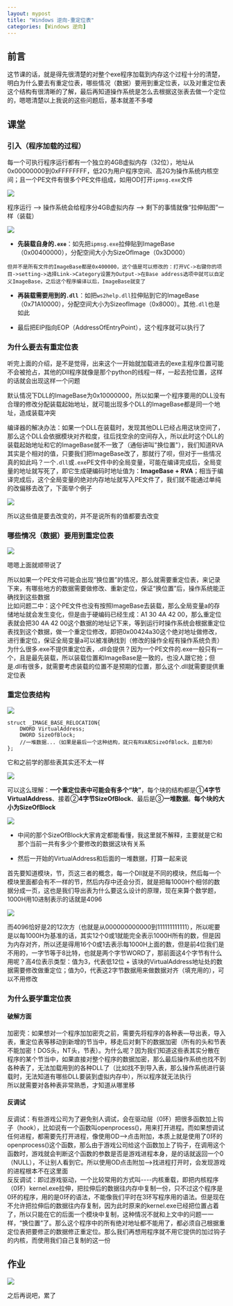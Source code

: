 ```yaml
---
layout: mypost
title: "Windows 逆向-重定位表"
categories: [Windows 逆向]
---
```


## 前言

这节课的话，就是得先很清楚的对整个exe程序加载到内存这个过程十分的清楚，明白为什么要去有重定位表，哪些情况（数据）要用到重定位表，以及对重定位表这个结构有很清晰的了解，最后再知道操作系统是怎么去根据这张表去做一个定位的，嗯嗯清楚以上我说的这些问题后，基本就差不多喽

## 课堂

### 引入（程序加载的过程）

每一个可执行程序运行都有一个独立的4GB虚拟内存（32位），地址从0x00000000到0xFFFFFFFF，低2G为用户程序空间、高2G为操作系统内核空间；且一个PE文件有很多个PE文件组成，如用OD打开`ipmsg.exe`文件

![](image-26-1024x313.png)

程序运行 --> 操作系统会给程序分4GB虚拟内存 --> 剩下的事情就像“拉伸贴图”一样（装载）

![](image-27-1024x692.png)

- **先装载自身的`.exe`**：如先把`ipmsg.exe`拉伸贴到ImageBase（0x00400000），分配空间大小为SizeOfImage（0x3D000）

```
但并不是所有文件的ImageBase都是0x400000，这个值是可以修改的：打开VC->右键你的项目->setting->选择Link->Category设置为Output->在Base address选项中就可以自定义ImageBase，之后这个程序编译以后，ImageBase就变了
```

- **再装载需要用到的`.dll`**：如把`ws2help.dll`拉伸贴到它的ImageBase（0x71A10000），分配空间大小为SizeofImage（0x8000）。其他`.dll`也是如此

- 最后把EIP指向EOP（AddressOfEntryPoint），这个程序就可以执行了

### 为什么要去有重定位表

听完上面的介绍，是不是觉得，出来这个一开始就加载进去的exe主程序位置可能不会被抢占，其他的Dll程序就像是那个python的线程一样，一起去抢位置，这样的话就会出现这样一个问题

默认情况下DLL的ImageBase为0x10000000，所以如果一个程序要用的DLL没有合理的修改分配装载起始地址，就可能出现多个DLL的ImageBase都是同一个地址，造成装载冲突

编译器的解决办法：如果一个DLL在装载时，发现其他DLL已经占用这块空间了，那么这个DLL会依据模块对齐粒度，往后找空余的空间存入，所以此时这个DLL的装载起始地址和它的ImageBase就不一致了（通俗讲叫"换位置"），我们知道RVA其实是个相对的值，只要我们把ImageBase改了，那就行了呗，但对于一些情况真的如此吗？一个`.dll`或`.exe`PE文件中的全局变量，可能在编译完成后，全局变量的地址就写死了，即它生成硬编码时地址值为：**ImageBase + RVA**；相当于编译完成后，这个全局变量的绝对内存地址就写入PE文件了，我们就不能通过单纯的改偏移去改了，下面举个例子

![](image-29-1024x542.png)

所以这些值是要去改变的，并不是说所有的值都要去改变

### 哪些情况（数据）要用到重定位表

![](image-30-1024x465.png)

嗯嗯上面就顺带说了

所以如果一个PE文件可能会出现“换位置”的情况，那么就需要重定位表，来记录下来，有哪些地方的数据需要做修改、重新定位，保证“换位置”后，操作系统能正确找到这些数据  
比如问题二中：这个PE文件也没有按照ImageBase去装载，那么全局变量a的存储地址就会发生变化，但是由于硬编码已经生成：A1 30 4A 42 00，那么重定位表就会把30 4A 42 00这个数据的地址记下来，等到运行时操作系统会根据重定位表找到这个数据，做一个重定位修改，即把0x00424a30这个绝对地址做修改，进行重定位，保证全局变量a可以被准确找到（修改的操作全程有操作系统负责）  
为什么很多.exe不提供重定位表，.dll会提供？因为一个PE文件的.exe一般只有一个，且是最先装载，所以装载位置和ImageBase是一致的，也没人跟它抢；但是.dll有很多，就需要考虑装载的位置不是预期的位置，那么这个.dll就需要提供重定位表

### 重定位表结构

![](image-31.png)

```
struct _IMAGE_BASE_RELOCATION{
	DWORD VirtualAddress;
	DWORD SizeOfBlock;
    //一堆数据...（如果是最后一个这种结构，就只有RVA和SizeOfBlock，且都为0）
};
```

它和之前学的那些表其实还不太一样

![](image-32.png)

可以这么理解：**一个重定位表中可能会有多个“块”**，每个块的结构都是①**4字节VirtualAddress**、接着②**4字节SizeOfBlock**、最后是③**一堆数据**。**每个块的大小为SizeOfBlock**

![](image-33-1024x633.png)

- 中间的那个SizeOfBlock大家肯定都能看懂，我这里就不解释，主要就是它和那个当前一共有多少个要修改的数据这块有关系

- 然后一开始的VirtualAddress和后面的一堆数据，打算一起来说

首先要知道模块，节，页这三者的概念，每一个Dll就是不同的模块，然后每一个模块里面都会有不一样的节，然后内存中还会分页，就是把每1000H个相邻的数据分成一页，这也是我们导出表为什么要这么设计的原理，现在来算个数学题，1000H用10进制表示的话就是4096

![](image-34.png)

而4096恰好是2的12次方（也就是从000000000000到111111111111），所以呢要是以每1000H为基准的话，其实12个0或1就能完全表示1000H所有的数，但是因为内存对齐，所以还是得用16个0或1去表示每1000H上面的数，但是前4位我们是不用的，一字节等于8比特，也就是两个字节WORD了，那前面这4个字节有什么用呢？高4位表示类型：值为3，代表低12位 + 该块的VirtualAddress地址处的数据需要修改做重定位；值为0，代表这2字节数据用来做数据对齐（填充用的），可以不用修改

### 为什么要学重定位表

#### 破解方面

加密壳：如果想对一个程序加加密壳之前，需要先将程序的各种表—导出表，导入表，重定位表等移动到新增的节当中，移走后对剩下的数据加密（所有的头和节表不能加密！DOS头，NT头，节表）。为什么呢？因为我们知道这些表其实分散在程序的某个节当中，如果直接对整个程序的数据加密，那么最后操作系统也找不到各种表了，无法加载用到的各种DLL了（比如找不到导入表，那么操作系统进行装载时，无法知道有哪些DLL要装到虚拟内存中），所以程序就无法执行  
所以就需要对各种表非常熟悉，才知道从哪里移

#### 反调试

反调试：有些游戏公司为了避免别人调试，会在驱动层（0环）把很多函数加上钩子（hook），比如说有一个函数叫openprocess()，用来打开进程。而如果想调试任何进程，都需要先打开进程，像使用OD–>点击附加，本质上就是使用了0环的openprocess()这个函数，那么由于游戏公司给这个函数加上了钩子，在调用这个函数时，游戏就会判断这个函数的参数是否是游戏进程本身，是的话就返回一个0（NULL），不让别人看到它。所以使用OD点击附加–>找进程打开时，会发现游戏的进程根本不在这里面  
反反调试：即过游戏驱动，一个比较常用的方式叫----内核重载，即把内核程序（0环）kernel.exe拉伸，把拉伸后的数据往内存中复制一份，只不过这个程序是0环的程序，用的是0环的语法，不能像我们平时在3环写程序用的语法。但是现在不允许把拉伸后的数据往内存复制，因为此时原来的kernel.exe已经把位置占着了，所以只能在它的后面一个模块中复制，这种情况不就和上文中的问题一一样，“换位置”了。那么这个程序中的所有绝对地址都不能用了，都必须自己根据重定位表把要修正的数据修正重定位。那么我们再想用程序就不用它提供的加过钩子的内核，而使用我们自己复制的这一份

## 作业

![](image-35.png)

之后再说吧，累了